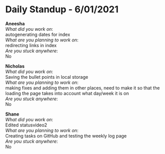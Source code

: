 # Daily Standup - 6/01/2021

**Aneesha**  
*What did you work on*:  
autogenerating dates for index   
*What are you planning to work on*:  
redirecting links in index  
*Are you stuck anywhere*:  
No

**Nicholas**  
*What did you work on*:  
Saving the bullet points in local storage   
*What are you planning to work on*:  
making fixes and adding them in other places, need to make it so that the loading the page takes into account what day/week it is on  
*Are you stuck anywhere*:  
No

**Shane**  
*What did you work on*:  
Edited statusvideo2   
*What are you planning to work on*:  
Creating tasks on GitHub and testing the weekly log page  
*Are you stuck anywhere*:  
No